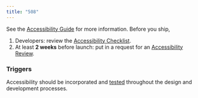 ```yaml
---
title: "508"
---
```


See the [Accessibility Guide](https://pages.18f.gov/accessibility/) for more information. Before you ship,

1. Developers: review the [Accessibility Checklist](https://pages.18f.gov/accessibility/checklist/).
1. At least **2 weeks** before launch: put in a request for an [Accessibility Review](https://github.com/18F/Accessibility_Reviews).

### Triggers

Accessibility should be incorporated and [tested](https://pages.18f.gov/accessibility/tools/) throughout the design and development processes.

